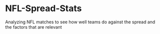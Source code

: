 # NFL-Spread-Stats
Analyzing NFL matches to see how well teams do against the spread and the factors that are relevant
